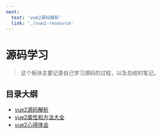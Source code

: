 ```yaml
---
next:
  text: 'vue2源码解析'
  link: './vue2-resource'
---
```


# 源码学习
> 这个板块主要记录自己学习源码的过程，以及总结的笔记。

## 目录大纲
- [vue2源码解析](./vue2-resource)
- [vue2属性和方法大全](./vue2-attr)
- [vue2心得体会](./vue2-note)




